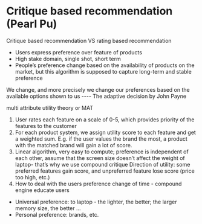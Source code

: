 # Critique based recommendation (Pearl Pu)
Critique based recommendation VS rating based recommendation 
- Users express preference over feature of products 
- High stake domain, single shot, short term
- People’s preference change based on the availability of products on the market, but this algorithm is supposed to capture long-term and stable preference

We change, and more precisely we change our preferences based on the available options shown to us ---- The adaptive decision by John Payne 


multi attribute utility theory or MAT
1. User rates each feature on a scale of 0-5, which provides priority of the features to the customer
2. For each product system, we assign utility score to each feature and get a weighted sum. E.g. if the user values the brand the most, a product with the matched brand will gain a lot of score. 
3. Linear algorithm, very easy to compute; preference is independent of each other, assume that the screen size doesn’t affect the weight of laptop- that’s why we use compound critique 
Direction of utility: some preferred features gain score, and unpreferred feature lose score (price too high, etc.)
4. How to deal with the users preference change of time - compound engine educate users  

- Universal preference: to laptop - the lighter, the better; the larger memory size, the better …
- Personal preference: brands, etc.

